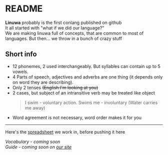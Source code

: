 # README
**Linuwa** probably is the first conlang published on github  
It all started with "what if we did our language?"  
We are making linuwa full of concepts, that are common to most of languages.
But then... we throw in a bunch of crazy stuff
## Short info
* 12 phonemes, 2 used interchangeably. But syllables can contain up to 5 vowels.
* 4 Parts of speech, adjectives and adverbs are one thing (it depends only on word they are describing). 
* Only 2 tenses ~~(English I'm looking at you)~~
* 2 cases, but subject of an intransitive verb may be treated like object
	>	I swim - voluntary action. Swims me - involuntary (Water carries me away)
*  Word agreement is not necessary, word order makes it for you
 	
--------------
Here's the [spreadsheet](https://docs.google.com/spreadsheets/d/1u-A1Yo_9W-ZUnbYhrvTecitwkk-LSFmQ6-M-8JgrFS0/edit?usp=sharing) we work in, before pushing it here 

*Vocabulary - coming soon*  
*Guide - coming soon on [our site](http://niksays.github.io/linuwa)*